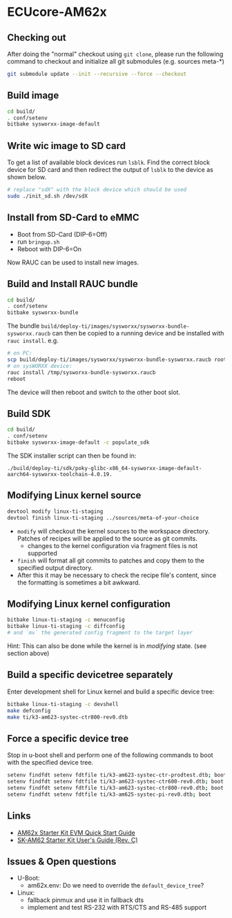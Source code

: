 # ECUcore-AM62x

## Checking out

After doing the "normal" checkout using `git clone`, please run the following
command to checkout and initialize all git submodules (e.g. sources meta-\*)

```sh
git submodule update --init --recursive --force --checkout
```

## Build image

```sh
cd build/
. conf/setenv
bitbake sysworxx-image-default
```

## Write wic image to SD card

To get a list of available block devices run `lsblk`. Find the correct block
device for SD card and then redirect the output of `lsblk` to the device as
shown below.

```sh
# replace "sdX" with the block device which should be used
sudo ./init_sd.sh /dev/sdX
```

## Install from SD-Card to eMMC

- Boot from SD-Card (DIP-6=Off)
- run `bringup.sh`
- Reboot with DIP-6=On

Now RAUC can be used to install new images.

## Build and Install RAUC bundle

```sh
cd build/
. conf/setenv
bitbake sysworxx-bundle
```

The bundle `build/deploy-ti/images/sysworxx/sysworxx-bundle-sysworxx.raucb` can
then be copied to a running device and be installed with `rauc install`. e.g.

```sh
# on PC:
scp build/deploy-ti/images/sysworxx/sysworxx-bundle-sysworxx.raucb root@device:/tmp
# on sysWORXX device:
rauc install /tmp/sysworxx-bundle-sysworxx.raucb
reboot
```

The device will then reboot and switch to the other boot slot.

## Build SDK

```sh
cd build/
. conf/setenv
bitbake sysworxx-image-default -c populate_sdk
```

The SDK installer script can then be found in:

```
./build/deploy-ti/sdk/poky-glibc-x86_64-sysworxx-image-default-aarch64-sysworxx-toolchain-4.0.19.
```

## Modifying Linux kernel source

```sh
devtool modify linux-ti-staging
devtool finish linux-ti-staging ../sources/meta-of-your-choice
```

- `modify` will checkout the kernel sources to the workspace directory. Patches
  of recipes will be applied to the source as git commits.
  - changes to the kernel configuration via fragment files is not supported
- `finish` will format all git commits to patches and copy them to the specified
  output directory.
- After this it may be necessary to check the recipe file's content, since the
  formatting is sometimes a bit awkward.

## Modifying Linux kernel configuration

```sh
bitbake linux-ti-staging -c menuconfig
bitbake linux-ti-staging -c diffconfig
# and `mv` the generated config fragment to the target layer
```

Hint: This can also be done while the kernel is in _modifying_ state. (see
section above)

## Build a specific devicetree separately

Enter development shell for Linux kernel and build a specific device tree:

```sh
bitbake linux-ti-staging -c devshell
make defconfig
make ti/k3-am623-systec-ctr800-rev0.dtb
```

## Force a specific device tree

Stop in u-boot shell and perform one of the following commands to boot with the
specified device tree.

```sh
setenv findfdt setenv fdtfile ti/k3-am623-systec-ctr-prodtest.dtb; boot
setenv findfdt setenv fdtfile ti/k3-am623-systec-ctr600-rev0.dtb; boot
setenv findfdt setenv fdtfile ti/k3-am623-systec-ctr800-rev0.dtb; boot
setenv findfdt setenv fdtfile ti/k3-am625-systec-pi-rev0.dtb; boot
```

## Links

- [AM62x Starter Kit EVM Quick Start Guide](https://dev.ti.com/tirex/explore/node?node=A__AdoyIZ2jtLBUfHZNVmgFBQ__am62x-devtools__FUz-xrs__LATEST&search=am62x)
- [SK-AM62 Starter Kit User's Guide (Rev. C)](https://www.ti.com/document-viewer/lit/html/spruj40)

## Issues & Open questions

- U-Boot:
  - am62x.env: Do we need to override the `default_device_tree`?
- Linux:
  - fallback pinmux and use it in fallback dts
  - implement and test RS-232 with RTS/CTS and RS-485 support
